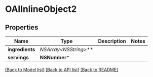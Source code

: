 # OAIInlineObject2

## Properties
Name | Type | Description | Notes
------------ | ------------- | ------------- | -------------
**ingredients** | **NSArray&lt;NSString*&gt;*** |  | 
**servings** | **NSNumber*** |  | 

[[Back to Model list]](../README.md#documentation-for-models) [[Back to API list]](../README.md#documentation-for-api-endpoints) [[Back to README]](../README.md)


